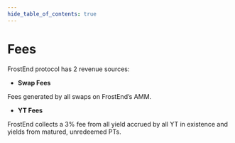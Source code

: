 ```yaml
---
hide_table_of_contents: true
---
```


# Fees

FrostEnd protocol has 2 revenue sources:

- **Swap Fees**

Fees generated by all swaps on FrostEnd’s AMM.

- **YT Fees**

FrostEnd collects a 3% fee from all yield accrued by all YT in existence and yields from matured, unredeemed PTs.

